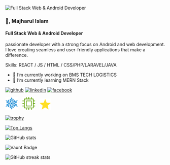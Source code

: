 
![Full Stack Web & Android Developer](https://scontent.fdac24-2.fna.fbcdn.net/v/t39.30808-6/469184003_122186883812144667_6110695155534139556_n.png?stp=dst-png_s960x960&_nc_cat=111&ccb=1-7&_nc_sid=cc71e4&_nc_ohc=XskzJprGRo4Q7kNvgGNDPRS&_nc_zt=23&_nc_ht=scontent.fdac24-2.fna&_nc_gid=A2g35JuybdVoHKgcI6tcyLl&oh=00_AYCvZy61ah13Bb4fo72GGq-7dodh1M5cLF_QAwbe9QtAHA&oe=67563CE1)
### 👋, Majharul Islam
#### Full Stack Web & Android Developer
passionate developer with a strong focus on Android and web development. I love creating seamless and user-friendly applications that make a difference.

Skills:  REACT / JS / HTML / CSS/PHP/LARAVEL/JAVA

- 🔭 I’m currently working on BMS TECH LOGISTICS 
- 🌱 I’m currently learning MERN Stack 


[<img src='https://cdn.jsdelivr.net/npm/simple-icons@3.0.1/icons/github.svg' alt='github' height='40'>](https://github.com/majharuldev)  [<img src='https://cdn.jsdelivr.net/npm/simple-icons@3.0.1/icons/linkedin.svg' alt='linkedin' height='40'>](https://www.linkedin.com/in/majharul-islam-0a739a1b4/)  [<img src='https://cdn.jsdelivr.net/npm/simple-icons@3.0.1/icons/facebook.svg' alt='facebook' height='40'>](https://www.facebook.com/majharul.islam.3110567)  

<a href='https://archiveprogram.github.com/'><img src='https://raw.githubusercontent.com/acervenky/animated-github-badges/master/assets/acbadge.gif' width='40' height='40'></a> <a href='https://docs.github.com/en/developers'><img src='https://raw.githubusercontent.com/acervenky/animated-github-badges/master/assets/devbadge.gif' width='40' height='40'></a> <a href='https://stars.github.com/'><img src='https://raw.githubusercontent.com/acervenky/animated-github-badges/master/assets/starbadge.gif' width='35' height='35'></a> 

[![trophy](https://github-profile-trophy.vercel.app/?username=majharuldev)](https://github.com/ryo-ma/github-profile-trophy)

[![Top Langs](https://github-readme-stats.vercel.app/api/top-langs/?username=majharuldev)](https://github.com/anuraghazra/github-readme-stats)

![GitHub stats](https://github-readme-stats.vercel.app/api?username=majharuldev&show_icons=true&count_private=true)  

![Vaunt Badge](https://api.vaunt.dev/v1/github/entities/majharuldev/contributions?format=svg&private=true)  

![GitHub streak stats](https://streak-stats.demolab.com/?user=majharuldev)  

